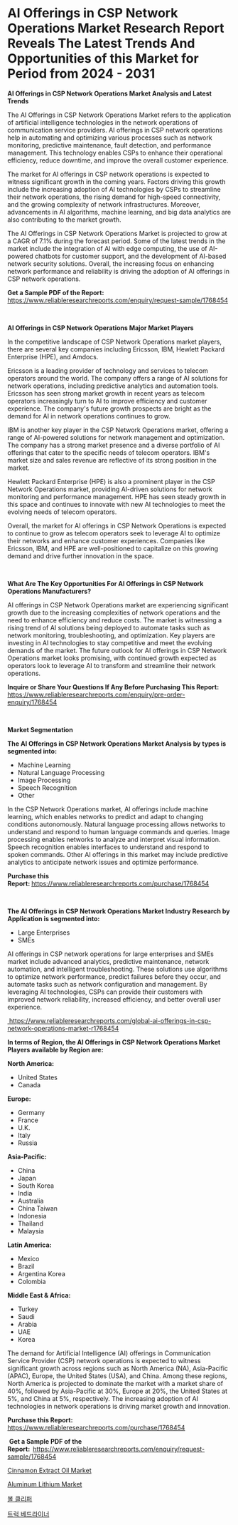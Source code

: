 <p><h1>AI Offerings in CSP Network Operations Market Research Report Reveals The Latest Trends And Opportunities of this Market for Period from 2024 - 2031</h1></p><p><strong>AI Offerings in CSP Network Operations Market Analysis and Latest Trends</strong></p>
<p><p>The AI Offerings in CSP Network Operations Market refers to the application of artificial intelligence technologies in the network operations of communication service providers. AI offerings in CSP network operations help in automating and optimizing various processes such as network monitoring, predictive maintenance, fault detection, and performance management. This technology enables CSPs to enhance their operational efficiency, reduce downtime, and improve the overall customer experience.</p><p>The market for AI offerings in CSP network operations is expected to witness significant growth in the coming years. Factors driving this growth include the increasing adoption of AI technologies by CSPs to streamline their network operations, the rising demand for high-speed connectivity, and the growing complexity of network infrastructures. Moreover, advancements in AI algorithms, machine learning, and big data analytics are also contributing to the market growth.</p><p>The AI Offerings in CSP Network Operations Market is projected to grow at a CAGR of 7.1% during the forecast period. Some of the latest trends in the market include the integration of AI with edge computing, the use of AI-powered chatbots for customer support, and the development of AI-based network security solutions. Overall, the increasing focus on enhancing network performance and reliability is driving the adoption of AI offerings in CSP network operations.</p></p>
<p><strong>Get a Sample PDF of the Report:&nbsp;</strong> <a href="https://www.reliableresearchreports.com/enquiry/request-sample/1768454">https://www.reliableresearchreports.com/enquiry/request-sample/1768454</a></p>
<p>&nbsp;</p>
<p><strong>AI Offerings in CSP Network Operations Major Market Players</strong></p>
<p><p>In the competitive landscape of CSP Network Operations market players, there are several key companies including Ericsson, IBM, Hewlett Packard Enterprise (HPE), and Amdocs. </p><p>Ericsson is a leading provider of technology and services to telecom operators around the world. The company offers a range of AI solutions for network operations, including predictive analytics and automation tools. Ericsson has seen strong market growth in recent years as telecom operators increasingly turn to AI to improve efficiency and customer experience. The company's future growth prospects are bright as the demand for AI in network operations continues to grow.</p><p>IBM is another key player in the CSP Network Operations market, offering a range of AI-powered solutions for network management and optimization. The company has a strong market presence and a diverse portfolio of AI offerings that cater to the specific needs of telecom operators. IBM's market size and sales revenue are reflective of its strong position in the market.</p><p>Hewlett Packard Enterprise (HPE) is also a prominent player in the CSP Network Operations market, providing AI-driven solutions for network monitoring and performance management. HPE has seen steady growth in this space and continues to innovate with new AI technologies to meet the evolving needs of telecom operators.</p><p>Overall, the market for AI offerings in CSP Network Operations is expected to continue to grow as telecom operators seek to leverage AI to optimize their networks and enhance customer experiences. Companies like Ericsson, IBM, and HPE are well-positioned to capitalize on this growing demand and drive further innovation in the space.</p></p>
<p>&nbsp;</p>
<p><strong>What Are The Key Opportunities For AI Offerings in CSP Network Operations Manufacturers?</strong></p>
<p><p>AI offerings in CSP Network Operations market are experiencing significant growth due to the increasing complexities of network operations and the need to enhance efficiency and reduce costs. The market is witnessing a rising trend of AI solutions being deployed to automate tasks such as network monitoring, troubleshooting, and optimization. Key players are investing in AI technologies to stay competitive and meet the evolving demands of the market. The future outlook for AI offerings in CSP Network Operations market looks promising, with continued growth expected as operators look to leverage AI to transform and streamline their network operations.</p></p>
<p><strong>Inquire or Share Your Questions If Any Before Purchasing This Report:</strong> <a href="https://www.reliableresearchreports.com/enquiry/pre-order-enquiry/1768454">https://www.reliableresearchreports.com/enquiry/pre-order-enquiry/1768454</a></p>
<p>&nbsp;</p>
<p><strong>Market Segmentation</strong></p>
<p><strong>The AI Offerings in CSP Network Operations Market Analysis by types is segmented into:</strong></p>
<p><ul><li>Machine Learning</li><li>Natural Language Processing</li><li>Image Processing</li><li>Speech Recognition</li><li>Other</li></ul></p>
<p><p>In the CSP Network Operations market, AI offerings include machine learning, which enables networks to predict and adapt to changing conditions autonomously. Natural language processing allows networks to understand and respond to human language commands and queries. Image processing enables networks to analyze and interpret visual information. Speech recognition enables interfaces to understand and respond to spoken commands. Other AI offerings in this market may include predictive analytics to anticipate network issues and optimize performance.</p></p>
<p><strong>Purchase this Report:&nbsp;</strong><a href="https://www.reliableresearchreports.com/purchase/1768454">https://www.reliableresearchreports.com/purchase/1768454</a></p>
<p>&nbsp;</p>
<p><strong>The AI Offerings in CSP Network Operations Market Industry Research by Application is segmented into:</strong></p>
<p><ul><li>Large Enterprises</li><li>SMEs</li></ul></p>
<p><p>AI offerings in CSP network operations for large enterprises and SMEs market include advanced analytics, predictive maintenance, network automation, and intelligent troubleshooting. These solutions use algorithms to optimize network performance, predict failures before they occur, and automate tasks such as network configuration and management. By leveraging AI technologies, CSPs can provide their customers with improved network reliability, increased efficiency, and better overall user experience.</p></p>
<p><a href="https://www.reliableresearchreports.com/global-ai-offerings-in-csp-network-operations-market-r1768454">&nbsp;https://www.reliableresearchreports.com/global-ai-offerings-in-csp-network-operations-market-r1768454</a></p>
<p><strong>In terms of Region, the AI Offerings in CSP Network Operations Market Players available by Region are:</strong></p>
<p>
    <p> <strong> North America: </strong>
        <ul>
            <li>United States</li>
            <li>Canada</li>
        </ul>
        </p> 
    <p> <strong> Europe: </strong>
        <ul>
            <li>Germany</li>
            <li>France</li>
            <li>U.K.</li>
            <li>Italy</li>
            <li>Russia</li>
        </ul>
        </p> 
    <p> <strong> Asia-Pacific: </strong>
        <ul>
            <li>China</li>
            <li>Japan</li>
            <li>South Korea</li>
            <li>India</li>
            <li>Australia</li>
            <li>China Taiwan</li>
            <li>Indonesia</li>
            <li>Thailand</li>
            <li>Malaysia</li>
        </ul>
        </p> 
    <p> <strong> Latin America: </strong>
        <ul>
            <li>Mexico</li>
            <li>Brazil</li>
            <li>Argentina Korea</li>
            <li>Colombia</li>
        </ul>
        </p> 
    <p> <strong> Middle East & Africa: </strong>
        <ul>
            <li>Turkey</li>
            <li>Saudi</li>
            <li>Arabia</li>
            <li>UAE</li>
            <li>Korea</li>
        </ul>
    </p>
    </p>
<p><p>The demand for Artificial Intelligence (AI) offerings in Communication Service Provider (CSP) network operations is expected to witness significant growth across regions such as North America (NA), Asia-Pacific (APAC), Europe, the United States (USA), and China. Among these regions, North America is projected to dominate the market with a market share of 40%, followed by Asia-Pacific at 30%, Europe at 20%, the United States at 5%, and China at 5%, respectively. The increasing adoption of AI technologies in network operations is driving market growth and innovation.</p></p>
<p><strong>Purchase this Report: </strong><a href="https://www.reliableresearchreports.com/purchase/1768454">https://www.reliableresearchreports.com/purchase/1768454</a></p>
<p>&nbsp;<strong>Get a Sample PDF of the Report:&nbsp;&nbsp;</strong><a href="https://www.reliableresearchreports.com/enquiry/request-sample/1768454">https://www.reliableresearchreports.com/enquiry/request-sample/1768454</a></p>
<p><strong></strong></p>
<p><p><a href="https://www.linkedin.com/pulse/cinnamon-extract-oil-market-research-report-unlocks-analysis-mknzc">Cinnamon Extract Oil Market</a></p><p><a href="https://www.linkedin.com/pulse/aluminum-lithium-market-size-share-amp-trends-analysis-vksic">Aluminum Lithium Market</a></p><p><a href="https://medium.com/@cheddar67856/%EB%B3%BC-%ED%81%B4%EB%A6%AC%ED%8D%BC-%EC%8B%9C%EC%9E%A5-2031%EB%85%84%EA%B9%8C%EC%A7%80%EC%9D%98-%ED%8A%B8%EB%A0%8C%EB%93%9C-%EC%98%88%EC%B8%A1-%EB%B0%8F-%EA%B2%BD%EC%9F%81-%EB%B6%84%EC%84%9D-a7424c75a54b">볼 클리퍼</a></p><p><a href="https://medium.com/@kasandrarempel/2024%EB%85%84%EB%B6%80%ED%84%B0-2031%EB%85%84%EA%B9%8C%EC%A7%80%EC%9D%98-%EA%B8%B0%EA%B0%84%EC%9D%84-%EB%8C%80%EC%83%81%EC%9C%BC%EB%A1%9C-%ED%95%9C-%ED%8A%B8%EB%9F%AD-%EB%B2%A0%EB%93%9C%EB%9D%BC%EC%9D%B4%EB%84%88-%EC%8B%9C%EC%9E%A5-%EB%B6%84%EC%84%9D-%EB%B0%8F-%ED%81%AC%EA%B8%B0-%EC%A0%84%EB%A7%9D-86efeb72115a">트럭 베드라이너</a></p></p>